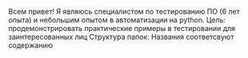 Всем привет!
Я являюсь специалистом по тестированию ПО (6 лет опыта) и небольшим опытом в автоматизации на python.
Цель: продемонстрировать практические примеры в тестировании для заинтересованных лиц
Структура папок: Названия соответсвуют содержанию
